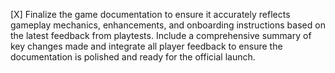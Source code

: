 [X] Finalize the game documentation to ensure it accurately reflects gameplay mechanics, enhancements, and onboarding instructions based on the latest feedback from playtests. Include a comprehensive summary of key changes made and integrate all player feedback to ensure the documentation is polished and ready for the official launch.